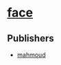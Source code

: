 # [face](https://pypi.org/project/face)



## Publishers
- [mahmoud](https://pypi.org/user/mahmoud)

